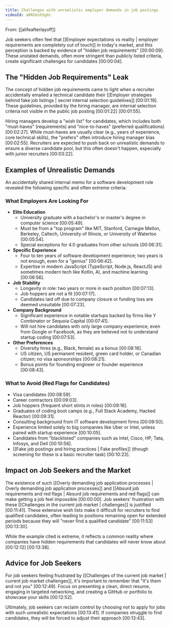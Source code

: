```yaml
---
title: Challenges with unrealistic employer demands in job postings
videoId: a8N1mshSgXc
---
```


From: [[alifeafterlayoff]] <br/> 

Job seekers often feel that [[Employer expectations vs reality | employer requirements are completely out of touch]] in today's market, and this perception is backed by evidence of "hidden job requirements" <a class="yt-timestamp" data-t="00:00:09">[00:00:09]</a>. These unstated demands, often more stringent than publicly listed criteria, create significant challenges for candidates <a class="yt-timestamp" data-t="00:00:04">[00:00:04]</a>.

## The "Hidden Job Requirements" Leak

The concept of hidden job requirements came to light when a recruiter accidentally emailed a technical candidate their [[Employer strategies behind fake job listings | secret internal selection guidelines]] <a class="yt-timestamp" data-t="00:01:19">[00:01:19]</a>. These guidelines, provided by the hiring manager, are internal selection criteria not visible in the public job posting <a class="yt-timestamp" data-t="00:01:22">[00:01:22]</a> <a class="yt-timestamp" data-t="00:01:55">[00:01:55]</a>.

Hiring managers develop a "wish list" for candidates, which includes both "must-haves" (requirements) and "nice-to-haves" (preferred qualifications) <a class="yt-timestamp" data-t="00:02:27">[00:02:27]</a>. While must-haves are usually clear (e.g., years of experience, core technical skills), the "prefers" often introduce hiring manager bias <a class="yt-timestamp" data-t="00:02:55">[00:02:55]</a>. Recruiters are expected to push back on unrealistic demands to ensure a diverse candidate pool, but this often doesn't happen, especially with junior recruiters <a class="yt-timestamp" data-t="00:03:22">[00:03:22]</a>.

## Examples of Unrealistic Demands

An accidentally shared internal memo for a software development role revealed the following specific and often extreme criteria:

### What Employers Are Looking For

*   **Elite Education**
    *   University graduate with a bachelor's or master's degree in computer science <a class="yt-timestamp" data-t="00:05:49">[00:05:49]</a>.
    *   Must be from a "top program" like MIT, Stanford, Carnegie Mellon, Berkeley, Caltech, University of Illinois, or University of Waterloo <a class="yt-timestamp" data-t="00:05:54">[00:05:54]</a>.
    *   Special exceptions for 4.0 graduates from other schools <a class="yt-timestamp" data-t="00:06:31">[00:06:31]</a>.
*   **Specific Experience**
    *   Four to ten years of software development experience; two years is not enough, even for a "genius" <a class="yt-timestamp" data-t="00:06:42">[00:06:42]</a>.
    *   Expertise in modern JavaScript (TypeScript, Node.js, ReactJS) and sometimes modern tech like Kotlin, AI, and machine learning <a class="yt-timestamp" data-t="00:06:56">[00:06:56]</a>.
*   **Job Stability**
    *   Longevity in role: two years or more in each position <a class="yt-timestamp" data-t="00:07:13">[00:07:13]</a>.
    *   Job hoppers are not a fit <a class="yt-timestamp" data-t="00:07:17">[00:07:17]</a>.
    *   Candidates laid off due to company closure or funding loss are deemed unsuitable <a class="yt-timestamp" data-t="00:07:23">[00:07:23]</a>.
*   **Company Background**
    *   Significant experience in notable startups backed by firms like Y Combinator or Sequoia Capital <a class="yt-timestamp" data-t="00:07:41">[00:07:41]</a>.
    *   Will not hire candidates with only large company experience, even from Google or Facebook, as they are believed not to understand startup coding <a class="yt-timestamp" data-t="00:07:53">[00:07:53]</a>.
*   **Other Preferences**
    *   Diversity hires (e.g., Black, female) as a bonus <a class="yt-timestamp" data-t="00:08:16">[00:08:16]</a>.
    *   US citizen, US permanent resident, green card holder, or Canadian citizen; no visa sponsorships <a class="yt-timestamp" data-t="00:08:21">[00:08:21]</a>.
    *   Bonus points for founding engineer or founder experience <a class="yt-timestamp" data-t="00:08:43">[00:08:43]</a>.

### What to Avoid (Red Flags for Candidates)

*   Visa candidates <a class="yt-timestamp" data-t="00:08:59">[00:08:59]</a>.
*   Career contractors <a class="yt-timestamp" data-t="00:09:03">[00:09:03]</a>.
*   Job hoppers (frequent short stints in roles) <a class="yt-timestamp" data-t="00:09:16">[00:09:16]</a>.
*   Graduates of coding boot camps (e.g., Full Stack Academy, Hacked Reactor) <a class="yt-timestamp" data-t="00:09:31">[00:09:31]</a>.
*   Consulting background from IT software development firms <a class="yt-timestamp" data-t="00:09:50">[00:09:50]</a>.
*   Experience limited solely to big companies like Uber or Intel, unless paired with startup experience <a class="yt-timestamp" data-t="00:10:05">[00:10:05]</a>.
*   Candidates from "blacklisted" companies such as Intel, Cisco, HP, Tata, Infosys, and Dell <a class="yt-timestamp" data-t="00:10:56">[00:10:56]</a>.
*   [[Fake job postings and hiring practices | Fake profiles]] (though screening for these is a basic recruiter task) <a class="yt-timestamp" data-t="00:10:23">[00:10:23]</a>.

## Impact on Job Seekers and the Market

The existence of such [[Overly demanding job application processes | Overly demanding job application processes]] and [[Absurd job requirements and red flags | Absurd job requirements and red flags]] can make getting a job feel impossible <a class="yt-timestamp" data-t="00:00:00">[00:00:00]</a>. Job seekers' frustration with these [[Challenges in the current job market | challenges]] is justified <a class="yt-timestamp" data-t="00:11:41">[00:11:41]</a>. These extensive wish lists make it difficult for recruiters to find qualified candidates, often leading to positions remaining open for extended periods because they will "never find a qualified candidate" <a class="yt-timestamp" data-t="00:11:53">[00:11:53]</a> <a class="yt-timestamp" data-t="00:13:30">[00:13:30]</a>.

While the example cited is extreme, it reflects a common reality where companies have hidden requirements that candidates will never know about <a class="yt-timestamp" data-t="00:12:12">[00:12:12]</a> <a class="yt-timestamp" data-t="00:13:38">[00:13:38]</a>.

## Advice for Job Seekers

For job seekers feeling frustrated by [[Challenges of the current job market | current job market challenges]], it's important to remember that "it's them and not you" <a class="yt-timestamp" data-t="00:12:49">[00:12:49]</a>. Focus on presenting a clean, direct resume, engaging in targeted networking, and creating a GitHub or portfolio to showcase your skills <a class="yt-timestamp" data-t="00:12:52">[00:12:52]</a>.

Ultimately, job seekers can reclaim control by choosing not to apply for jobs with such unrealistic expectations <a class="yt-timestamp" data-t="00:13:41">[00:13:41]</a>. If companies struggle to find candidates, they will be forced to adjust their approach <a class="yt-timestamp" data-t="00:13:43">[00:13:43]</a>.